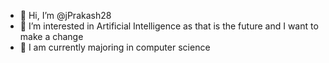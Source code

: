 - 👋 Hi, I’m @jPrakash28
- 👀 I’m interested in Artificial Intelligence as that is the future and I want to make a change
- 🌱 I am currently majoring in computer science

<!---
jPrakash28/jPrakash28 is a ✨ special ✨ repository because its `README.md` (this file) appears on your GitHub profile.
You can click the Preview link to take a look at your changes.
--->
